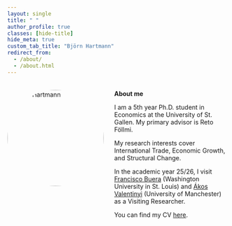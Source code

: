 ```yaml
---
layout: single
title: " "
author_profile: true
classes: [hide-title]
hide_meta: true
custom_tab_title: "Björn Hartmann"
redirect_from:
  - /about/
  - /about.html
---
```


<style>
  
/* Uncap every wrapper in the single layout */
.layout--single .initial-content,
.layout--single .page,
.layout--single .page__layout,
.layout--single .page__inner-wrap,
.layout--single .page__content {
  max-width: 1400px !important;
  margin-left: auto !important;
  margin-right: auto !important;
}

/* Let the content column expand next to the sidebar */
.layout--single .page__content {
  max-width: 1100px !important;
  width: auto !important;
  flex: 1 1 auto !important;
}

/* Keep the author sidebar but give it a fixed width */
.layout--single .sidebar {
  flex: 0 0 240px !important;
  max-width: 240px !important;
}

/* Add breathing room at large widths */
.layout--single .page__inner-wrap {
  padding-left: 2rem;
  padding-right: 2rem;
}

/* --- About wrapper layout --- */
.about-wrapper {
  display: grid;
  grid-template-columns: 220px 1fr;   /* photo | text */
  column-gap: 1.5rem;
  align-items: start;
  margin-top: 2rem;
}
.about-wrapper img.home-portrait {
  width: 220px;
  height: 220px;
  object-fit: cover;
  border-radius: 50%;
}
.about-text { min-width: 0; }

/* Stack only on small screens */
@media (max-width: 700px) {
  .about-wrapper { grid-template-columns: 1fr; }
  .about-wrapper img.home-portrait { margin-bottom: 1rem; }
}
</style>

<div class="about-wrapper">
  <img src="{{ '/assets/images/me.jpg' | relative_url }}" alt="Björn Hartmann" class="home-portrait">
  
  <div class="about-text">
    <strong>About me</strong>
    <p>I am a 5th year Ph.D. student in Economics at the University of St. Gallen. 
    My primary advisor is Reto Föllmi.</p>
    <p>My research interests cover International Trade, Economic Growth, and Structural Change.</p>
    <p>In the academic year 25/26, I visit
    <a href="https://sites.google.com/site/fjbuera/" target="_blank" rel="noopener">Francisco Buera</a> (Washington University in St. Louis) and 
    <a href="https://sites.google.com/site/valentinyiakos/" target="_blank" rel="noopener">Ákos Valentinyi</a> (University of Manchester) as a Visiting Researcher.</p>
    <p>You can find my CV <a href="/files/Academic_CV.pdf" target="_blank" rel="noopener">here</a>.</p>
  </div>
</div>

